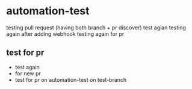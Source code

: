 # automation-test
testing pull request (having both branch + pr discover)
test agian
testing again after adding webhook
testing again for pr
## test for pr
 - test again
 - for new pr
 - test for pr on automation-test on test-branch
